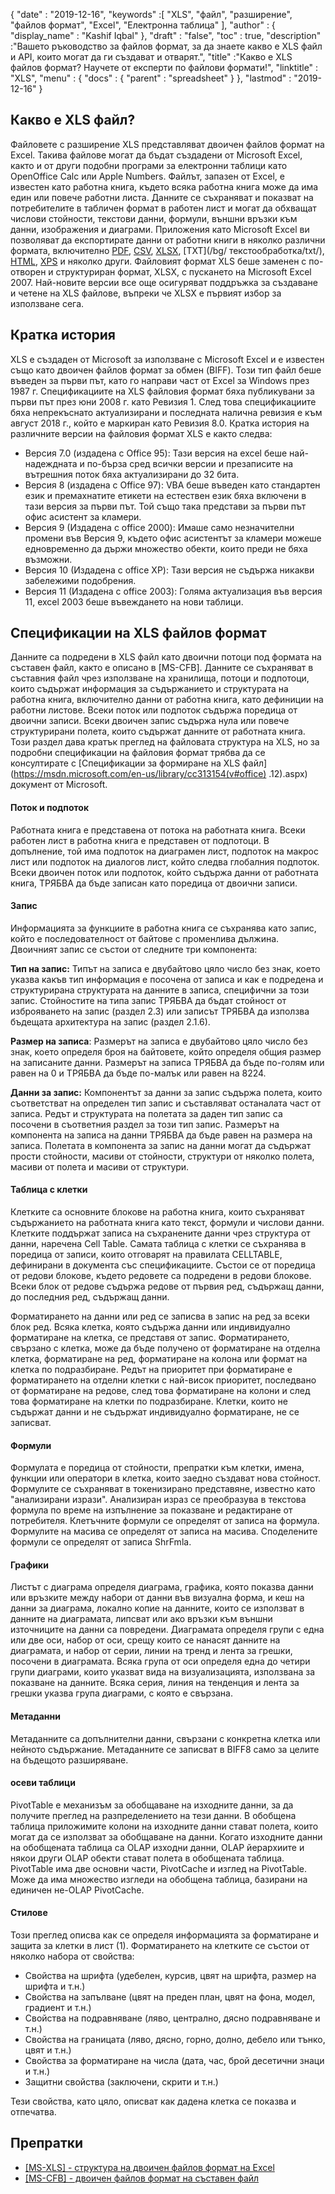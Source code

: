 {
  "date" : "2019-12-16",
  "keywords" :[ "XLS", "файл", "разширение", "файлов формат", "Excel", "Електронна таблица" ],
  "author" : {
    "display_name" : "Kashif Iqbal"
},
  "draft" : "false",
  "toc" : true,
  "description" :"Вашето ръководство за файлов формат, за да знаете какво е XLS файл и API, които могат да ги създават и отварят.",
  "title" :"Какво е XLS файлов формат? Научете от експерти по файлови формати!",
  "linktitle" : "XLS",
  "menu" : {
    "docs" : {
      "parent" : "spreadsheet"
}
},
  "lastmod" : "2019-12-16"
}

## Какво е XLS файл?

Файловете с разширение XLS представляват двоичен файлов формат на Excel. Такива файлове могат да бъдат създадени от Microsoft Excel, както и от други подобни програми за електронни таблици като OpenOffice Calc или Apple Numbers. Файлът, запазен от Excel, е известен като работна книга, където всяка работна книга може да има един или повече работни листа. Данните се съхраняват и показват на потребителите в табличен формат в работен лист и могат да обхващат числови стойности, текстови данни, формули, външни връзки към данни, изображения и диаграми. Приложения като Microsoft Excel ви позволяват да експортирате данни от работни книги в няколко различни формата, включително [PDF](/bg/pdf/), [CSV](/bg/spreadsheet/csv/), [XLSX](/bg/spreadsheet/xlsx/), [TXT](/bg/ текстообработка/txt/), [HTML](/bg/web/html/), [XPS](/bg/page-description-language/xps/) и няколко други. Файловият формат XLS беше заменен с по-отворен и структуриран формат, XLSX, с пускането на Microsoft Excel 2007. Най-новите версии все още осигуряват поддръжка за създаване и четене на XLS файлове, въпреки че XLSX е първият избор за използване сега.

## Кратка история

XLS е създаден от Microsoft за използване с Microsoft Excel и е известен също като двоичен файлов формат за обмен (BIFF). Този тип файл беше въведен за първи път, като го направи част от Excel за Windows през 1987 г. Спецификациите на XLS файловия формат бяха публикувани за първи път през юни 2008 г. като Ревизия 1. След това спецификациите бяха непрекъснато актуализирани и последната налична ревизия е към август 2018 г., който е маркиран като Ревизия 8.0. Кратка история на различните версии на файловия формат XLS е както следва:

* Версия 7.0 (издадена с Office 95): Тази версия на excel беше най-надеждната и по-бърза сред всички версии и презаписите на вътрешния поток бяха актуализирани до 32 бита.
* Версия 8 (издадена с Office 97): VBA беше въведен като стандартен език и премахнатите етикети на естествен език бяха включени в тази версия за първи път. Той също така представи за първи път офис асистент за кламери.
* Версия 9 (Издадена с office 2000): Имаше само незначителни промени във Версия 9, където офис асистентът за кламери можеше едновременно да държи множество обекти, които преди не бяха възможни.
* Версия 10 (Издадена с office XP): Тази версия не съдържа никакви забележими подобрения.
* Версия 11 (Издадена с office 2003): Голяма актуализация във версия 11, excel 2003 беше въвеждането на нови таблици.

## Спецификации на XLS файлов формат ##

Данните са подредени в XLS файл като двоични потоци под формата на съставен файл, както е описано в [MS-CFB]. Данните се съхраняват в съставния файл чрез използване на хранилища, потоци и подпотоци, които съдържат информация за съдържанието и структурата на работна книга, включително данни от работна книга, като дефиниции на работни листове. Всеки поток или подпоток съдържа поредица от двоични записи. Всеки двоичен запис съдържа нула или повече структурирани полета, които съдържат данните от работната книга. Този раздел дава кратък преглед на файловата структура на XLS, но за подробни спецификации на файловия формат трябва да се консултирате с [Спецификации за формиране на XLS файл](https://msdn.microsoft.com/en-us/library/cc313154(v#office) .12).aspx) документ от Microsoft.

#### Поток и подпоток ####

Работната книга е представена от потока на работната книга. Всеки работен лист в работна книга е представен от подпотоци. В допълнение, той има подпоток на диаграмен лист, подпоток на макрос лист или подпоток на диалогов лист, който следва глобалния подпоток. Всеки двоичен поток или подпоток, който съдържа данни от работната книга, ТРЯБВА да бъде записан като поредица от двоични записи.

#### Запис ####

Информацията за функциите в работна книга се съхранява като запис, който е последователност от байтове с променлива дължина. Двоичният запис се състои от следните три компонента:

**Тип на запис:** Типът на записа е двубайтово цяло число без знак, което указва какъв тип информация е посочена от записа и как е подредена и структурирана структурата на данните в записа, специфични за този запис. Стойностите на типа запис ТРЯБВА да бъдат стойност от изброяването на запис (раздел 2.3) или записът ТРЯБВА да използва бъдещата архитектура на запис (раздел 2.1.6).

**Размер на записа**: Размерът на записа е двубайтово цяло число без знак, което определя броя на байтовете, който определя общия размер на записаните данни. Размерът на записа ТРЯБВА да бъде по-голям или равен на 0 и ТРЯБВА да бъде по-малък или равен на 8224.

**Данни за запис:** Компонентът за данни за запис съдържа полета, които съответстват на определен тип запис и съставляват останалата част от записа. Редът и структурата на полетата за даден тип запис са посочени в съответния раздел за този тип запис. Размерът на компонента на записа на данни ТРЯБВА да бъде равен на размера на записа. Полетата в компонента за запис на данни могат да съдържат прости стойности, масиви от стойности, структури от няколко полета, масиви от полета и масиви от структури.

#### Таблица с клетки ####

Клетките са основните блокове на работна книга, които съхраняват съдържанието на работната книга като текст, формули и числови данни. Клетките поддържат записа на съхранените данни чрез структура от данни, наречена Cell Table. Самата таблица с клетки се съхранява в поредица от записи, които отговарят на правилата CELLTABLE, дефинирани в документа със спецификациите. Състои се от поредица от редови блокове, където редовете са подредени в редови блокове. Всеки блок от редове съдържа редове от първия ред, съдържащ данни, до последния ред, съдържащ данни.

Форматирането на данни или ред се записва в запис на ред за всеки блок ред. Всяка клетка, която съдържа данни или индивидуално форматиране на клетка, се представя от запис. Форматирането, свързано с клетка, може да бъде получено от форматиране на отделна клетка, форматиране на ред, форматиране на колона или формат на клетка по подразбиране. Редът на приоритет при форматиране е форматирането на отделни клетки с най-висок приоритет, последвано от форматиране на редове, след това форматиране на колони и след това форматиране на клетки по подразбиране. Клетки, които не съдържат данни и не съдържат индивидуално форматиране, не се записват.

#### Формули ####

Формулата е поредица от стойности, препратки към клетки, имена, функции или оператори в клетка, които заедно създават нова стойност. Формулите се съхраняват в токенизирано представяне, известно като "анализирани изрази". Анализиран израз се преобразува в текстова формула по време на изпълнение за показване и редактиране от потребителя. Клетъчните формули се определят от записа на формула. Формулите на масива се определят от записа на масива. Споделените формули се определят от записа ShrFmla.

#### Графики ####

Листът с диаграма определя диаграма, графика, която показва данни или връзките между набори от данни във визуална форма, и кеш на данни за диаграма, локално копие на данните, които се използват в данните на диаграмата, липсват или ако връзки към външни източниците на данни са повредени. Диаграмата определя групи с една или две оси, набор от оси, срещу които се нанасят данните на диаграмата, и набор от серии, линии на тренд и лента за грешки, посочени в диаграмата. Всяка група от оси определя една до четири групи диаграми, които указват вида на визуализацията, използвана за показване на данните. Всяка серия, линия на тенденция и лента за грешки указва група диаграми, с която е свързана.

#### Метаданни ####

Метаданните са допълнителни данни, свързани с конкретна клетка или нейното съдържание. Метаданните се записват в BIFF8 само за целите на бъдещото разширяване.

#### осеви таблици ####

PivotTable е механизъм за обобщаване на изходните данни, за да получите преглед на разпределението на тези данни. В обобщена таблица приложимите колони на изходните данни стават полета, които могат да се използват за обобщаване на данни. Когато изходните данни на обобщената таблица са OLAP изходни данни, OLAP йерархиите и някои други OLAP обекти стават полета в обобщената таблица.
PivotTable има две основни части, PivotCache и изглед на PivotTable. Може да има множество изгледи на обобщена таблица, базирани на единичен не-OLAP PivotCache.

#### Стилове ####

Този преглед описва как се определя информацията за форматиране и защита за клетки в лист (1). Форматирането на клетките се състои от няколко набора от свойства:

* Свойства на шрифта (удебелен, курсив, цвят на шрифта, размер на шрифта и т.н.)
* Свойства на запълване (цвят на преден план, цвят на фона, модел, градиент и т.н.)
* Свойства на подравняване (ляво, централно, дясно подравняване и т.н.)
* Свойства на границата (ляво, дясно, горно, долно, дебело или тънко, цвят и т.н.)
* Свойства за форматиране на числа (дата, час, брой десетични знаци и т.н.)
* Защитни свойства (заключени, скрити и т.н.)

Тези свойства, като цяло, описват как дадена клетка се показва и отпечатва.

## Препратки ##

* [[MS-XLS] - структура на двоичен файлов формат на Excel](https://msdn.microsoft.com/en-us/library/cc313154(v#office.12).aspx)
* [[MS-CFB] - двоичен файлов формат на съставен файл](https://msdn.microsoft.com/en-us/library/dd942138.aspx)

